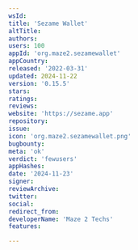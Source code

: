 ```yaml
---
wsId: 
title: 'Sezame Wallet'
altTitle: 
authors: 
users: 100
appId: 'org.maze2.sezamewallet'
appCountry: 
released: '2022-03-31'
updated: 2024-11-22
version: '0.15.5'
stars: 
ratings: 
reviews: 
website: 'https://sezame.app'
repository: 
issue: 
icon: 'org.maze2.sezamewallet.png'
bugbounty: 
meta: 'ok'
verdict: 'fewusers'
appHashes: 
date: '2024-11-23'
signer: 
reviewArchive: 
twitter: 
social: 
redirect_from: 
developerName: 'Maze 2 Techs'
features: 

---
```


